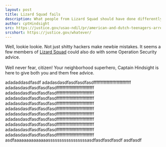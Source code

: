 ```yaml
---
layout: post
title: Lizard Squad fails
description: What people from Lizard Squad should have done differently
author: cptHindsight
src: https://justice.gov/usao-ndil/pr/american-and-dutch-teenagers-arrested-criminal-charges-alledgedly-operating
srcshort: https://justice.gov/whatever/
---
```


Well, lookie lookie. Not just shitty hackers make newbie mistakes. It seems a few members of <a href="https://en.wikipedia.org/wiki/Lizard_Squad">Lizard Squad</a> could also do with some Operation Security advice.
<br><br>Well never fear, citizen! Your neighborhood superhero, Captain Hindsight is here to give both you and them free advice.

adadaddasdfasdf
adadasdasdfasdfasdfasdffffffffffffffffffffffffff
adadasdasdfasdfasdfasdffffffffffffffffffffffffff
adadasdasdfasdfasdfasdffffffffffffffffffffffffff
adadasdasdfasdfasdfasdffffffffffffffffffffffffff
adadasdasdfasdfasdfasdffffffffffffffffffffffffff
adadasdasdfasdfasdfasdffffffffffffffffffffffffff
adadasdasdfasdfasdfasdffffffffffffffffffffffffff
adadasdasdfasdfasdfasdffffffffffffffffffffffffff
adadasdasdfasdfasdfasdffffffffffffffffffffffffff
adadasdasdfasdfasdfasdffffffffffffffffffffffffff
adadasdasdfasdfasdfasdffffffffffffffffffffffffff
asdfaaaaaaaaaaaaaasssssssssssssssssasdfasdfasdfasdf  asdfasdf


